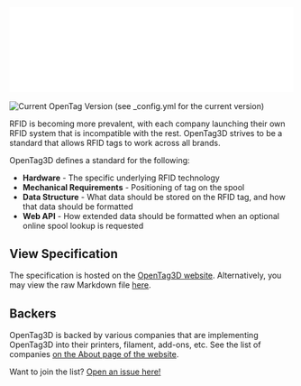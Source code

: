 ![OpenTag3D: Open Source Filament RFID Standard](./assets/images/logo.svg)

![Current OpenTag Version (see `_config.yml` for the current version)](https://img.shields.io/badge/dynamic/json?url=https%3A%2F%2Fraw.githubusercontent.com%2Fqueengooborg%2FOpenTag3D%2Frefs%2Fheads%2Fmain%2F_data%2Fspec.json&query=%24.version&style=for-the-badge&label=OpenTag%20Version)

RFID is becoming more prevalent, with each company launching their own RFID system that is incompatible with the rest. OpenTag3D strives to be a standard that allows RFID tags to work across all brands.

OpenTag3D defines a standard for the following:

- **Hardware** - The specific underlying RFID technology
- **Mechanical Requirements** - Positioning of tag on the spool
- **Data Structure** - What data should be stored on the RFID tag, and how that data should be formatted
- **Web API** - How extended data should be formatted when an optional online spool lookup is requested

## View Specification

The specification is hosted on the [OpenTag3D website](https://opentag3d.info/spec). Alternatively, you may view the raw Markdown file [here](./spec.md).

## Backers

OpenTag3D is backed by various companies that are implementing OpenTag3D into their printers, filament, add-ons, etc. See the list of companies [on the About page of the website](https://opentag3d.info/about#backers).

Want to join the list? [Open an issue here!](https://github.com/queengooborg/OpenTag3D/issues/new?template=backer.yml)

